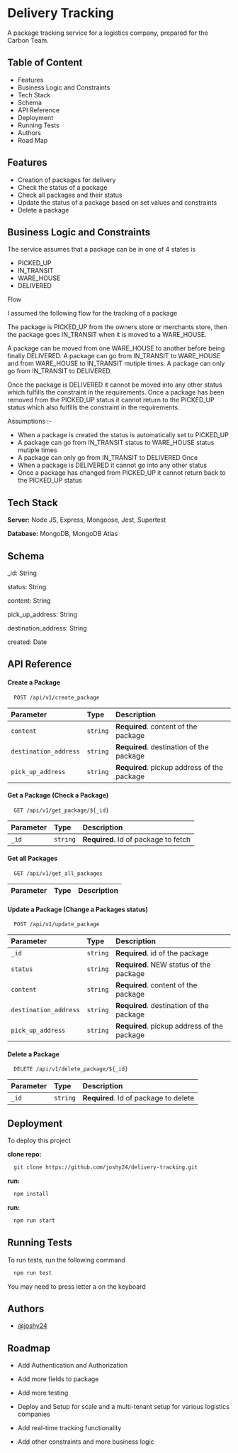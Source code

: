 
# Delivery Tracking

A package tracking service for a logistics company, prepared for 
the Carbon Team.


## Table of Content
- Features
- Business Logic and Constraints
- Tech Stack
- Schema
- API Reference
- Deployment
- Running Tests
- Authors
- Road Map



## Features

- Creation of packages for delivery
- Check the status of a package
- Check all packages and their status
- Update the status of a package based on set values and constraints
- Delete a package


## Business Logic and Constraints
The service assumes that a package can be in one of 4 states is

- PICKED_UP
- IN_TRANSIT
- WARE_HOUSE
- DELIVERED

Flow

I assumed the following flow for the tracking of a package

The package is PICKED_UP from the owners store or merchants store,
then the package goes IN_TRANSIT when it is moved to a WARE_HOUSE.

A package can be moved from one WARE_HOUSE to another before being 
finally DELIVERED. A package can go from IN_TRANSIT to WARE_HOUSE and from WARE_HOUSE 
to IN_TRANSIT mutiple times. A package can only go from IN_TRANSIT to DELIVERED.

Once the package is DELIVERED it cannot be moved into any other 
status which fulfills the constraint in the requirements. Once a package
has been removed from the PICKED_UP status it cannot return to the 
PICKED_UP status which also fulfills the constraint in the requirements.


Assumptions :-

- When a package is created the status is automatically set to PICKED_UP
- A package can go from IN_TRANSIT status to WARE_HOUSE status mutiple times
- A package can only go from IN_TRANSIT to DELIVERED Once
- When a package is DELIVERED it cannot go into any other status
- Once a package has changed from PICKED_UP it cannot return back to the PICKED_UP status



## Tech Stack


**Server:** Node JS, Express, Mongoose, Jest, Supertest

**Database:** MongoDB, MongoDB Atlas


## Schema
_id: String

status: String

content: String

pick_up_address: String

destination_address: String

created: Date


## API Reference



#### Create a Package

```http
  POST /api/v1/create_package
```

| Parameter | Type     | Description                |
| :-------- | :------- | :------------------------- |
| `content` | `string` | **Required**. content of the package |
| `destination_address` | `string` | **Required**. destination of the package |
| `pick_up_address` | `string` | **Required**. pickup address of the package|


####  Get a Package (Check a Package)

```http
  GET /api/v1/get_package/${_id}
```

| Parameter | Type     | Description                       |
| :-------- | :------- | :-------------------------------- |
| `_id`      | `string` | **Required**. Id of package to fetch |


#### Get all Packages

```http
  GET /api/v1/get_all_packages
```

| Parameter | Type     | Description                       |
| :-------- | :------- | :-------------------------------- |


####  Update a Package (Change a Packages status)

```http
  POST /api/v1/update_package
```

| Parameter | Type     | Description                       |
| :-------- | :------- | :-------------------------------- |
| `_id` | `string` | **Required**. id of the package |
| `status` | `string` | **Required**. NEW status of the package |
| `content` | `string` | **Required**. content of the package |
| `destination_address` | `string` | **Required**. destination of the package |
| `pick_up_address` | `string` | **Required**. pickup address of the package|


####  Delete a Package

```http
  DELETE /api/v1/delete_package/${_id}
```

| Parameter | Type     | Description                       |
| :-------- | :------- | :-------------------------------- |
| `_id`      | `string` | **Required**. Id of package to delete |


## Deployment

To deploy this project 

**clone repo:**

```bash
  git clone https://github.com/joshy24/delivery-tracking.git
```

**run:**

```bash
  npm install
```
**run:**

```bash
  npm run start
```


## Running Tests

To run tests, run the following command

```bash
  npm run test
```
You may need to press letter a on the keyboard

## Authors

- [@joshy24](https://www.github.com/joshy24)


## Roadmap

- Add Authentication and Authorization

- Add more fields to package 

- Add more testing

- Deploy and Setup for scale and a multi-tenant setup for various logistics companies

- Add real-time tracking functionality

- Add other constraints and more business logic


